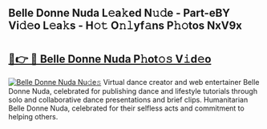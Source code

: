 ## Belle Donne Nuda L𝚎a𝚔ed N𝚞𝚍e - Part-eBY Vi𝚍𝚎o L𝚎a𝚔s - H𝚘𝚝 O𝚗𝚕yf𝚊ns P𝚑𝚘tos NxV9x

# <h2><a href="http://kfeman6.oniu.top/?m=Belle+Donne+Nuda">🔗👉 🔴 Belle Donne Nuda P𝚑ot𝚘𝚜 V𝚒d𝚎o</a></h2>

[![Belle Donne Nuda Nu𝚍e𝚜](https://i.imgur.com/0qMVB7G.gif)](http://kfeman6.oniu.top/?m=Belle+Donne+Nuda)
Virtual dance creator and web entertainer Belle Donne Nuda, celebrated for publishing dance and lifestyle tutorials through solo and collaborative dance presentations and brief clips. Humanitarian Belle Donne Nuda, celebrated for their selfless acts and commitment to helping others.  
